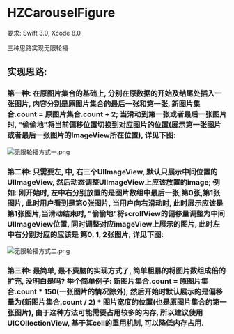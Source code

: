 # HZCarouselFigure

要求: Swift 3.0, Xcode 8.0

三种思路实现无限轮播

## 实现思路:
### 第一种: 在原图片集合的基础上, 分别在原数据的开始及结尾处插入一张图片, 内容分别是原图片集合的最后一张和第一张, 新图片集合.count = 原图片集合.count + 2; 当滑动到第一张或者最后一张图片时, "偷偷地"将当前偏移位置切换到对应图片的位置(展示第一张图片或者最后一张图片的ImageView所在位置), 详见下图:
![无限轮播方式一.png](http://upload-images.jianshu.io/upload_images/1674402-ee05a8a24af7f303.png?imageMogr2/auto-orient/strip%7CimageView2/2/w/1240)

### 第二种: 只需要左, 中, 右三个UIImageView, 默认只展示中间位置的UIImageView, 然后动态调整UIImageView上应该放置的image; 例如: 刚开始时, 左中右分别放置的是图片数组中最后一张,第0张,第1张图片, 此时用户看到是第0张图片, 当用户向右滑动时, 此时展示应该是第1张图片,当滑动结束时, "偷偷地"将scrollView的偏移量调整为中间UIImageView位置, 同时调整对应imageView上展示的图片, 此时左中右分别对应的应该是 第0, 1, 2张图片; 详见下图:
![无限轮播方式二.png](http://upload-images.jianshu.io/upload_images/1674402-0c28b09d5d936b3a.png?imageMogr2/auto-orient/strip%7CimageView2/2/w/1240)

### 第三种: 最简单, 最不费脑的实现方式了, 简单粗暴的将图片数组成倍的扩充, 没明白是吗? 举个简单例子: 新图片集合.count = 原图片集合.count * 150(一张图片的情况除外); 然后开始时默认展示的是偏移量为(新图片集合.count / 2) * 图片宽度的位置(也是原图片集合的第一张图片), 由于这种方法可能需要占用较多的内存, 所以建议使用UICOllectionView, 基于其cell的重用机制, 可以降低内存占用.
